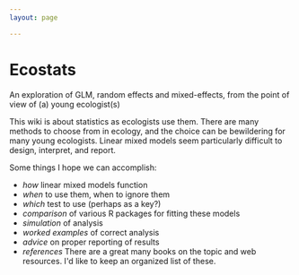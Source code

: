 ```yaml
---
layout: page

---
```


Ecostats
========

An exploration of GLM, random effects and mixed-effects, from the point of view of (a) young ecologist(s)

This wiki is about statistics as ecologists use them. There are many
methods to choose from in ecology, and the choice can be bewildering for
many young ecologists. Linear mixed models seem particularly difficult
to design, interpret, and report.

Some things I hope we can accomplish:

-   *how* linear mixed models function
-   *when* to use them, when to ignore them
-   *which* test to use (perhaps as a key?)
-   *comparison* of various R packages for fitting these models
-   *simulation* of analysis
-   *worked examples* of correct analysis
-   *advice* on proper reporting of results
-   *references* There are a great many books on the
    topic and web resources. I'd like to keep an organized list of
    these.